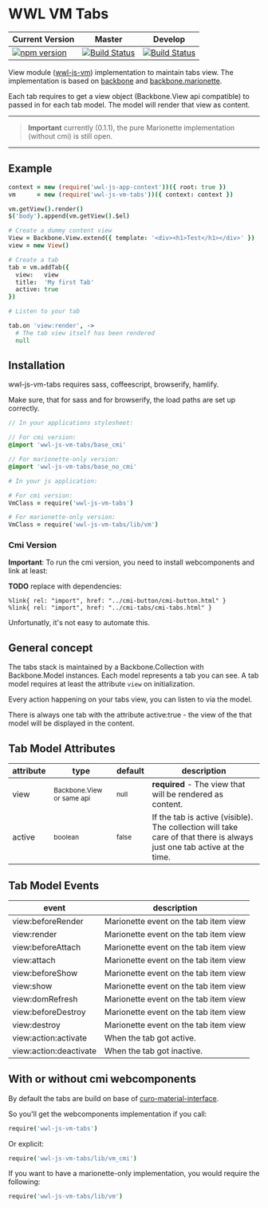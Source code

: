# WWL VM Tabs

| Current Version | Master | Develop |
|-----------------|--------|---------|
| [![npm version](https://badge.fury.io/js/wwl-js-vm-tabs.svg)](https://badge.fury.io/js/wwl-js-vm-tabs) | [![Build Status](https://travis-ci.org/wonderweblabs/wwl-js-vm-tabs.svg?branch=master)](https://travis-ci.org/wonderweblabs/wwl-js-vm-tabs) | [![Build Status](https://travis-ci.org/wonderweblabs/wwl-js-vm-tabs.svg?branch=develop)](https://travis-ci.org/wonderweblabs/wwl-js-vm-tabs) |

View module ([wwl-js-vm](https://github.com/wonderweblabs/wwl-js-vm)) implementation to maintain tabs view. The implementation is based on [backbone](http://backbonejs.org/) and [backbone.marionette](http://marionettejs.com/).

Each tab requires to get a view object (Backbone.View api compatible) to passed in for each tab model. The model will render that view as content.

---

> **Important** currently (0.1.1), the pure Marionette implementation (without cmi) is still open.

---


## Example

```coffeescript
context = new (require('wwl-js-app-context'))({ root: true })
vm      = new (require('wwl-js-vm-tabs'))({ context: context })

vm.getView().render()
$('body').append(vm.getView().$el)

# Create a dummy content view
View = Backbone.View.extend({ template: '<div><h1>Test</h1></div>' })
view = new View()

# Create a tab
tab = vm.addTab({
  view:   view
  title:  'My first Tab'
  active: true
})

# Listen to your tab

tab.on 'view:render', ->
  # The tab view itself has been rendered
  null


```




## Installation

wwl-js-vm-tabs requires sass, coffeescript, browserify, hamlify.

Make sure, that for sass and for browserify, the load paths are set up correctly.

```sass
// In your applications stylesheet:

// For cmi version:
@import 'wwl-js-vm-tabs/base_cmi'

// For marionette-only version:
@import 'wwl-js-vm-tabs/base_no_cmi'

```


```coffeescript
# In your js application:

# For cmi version:
VmClass = require('wwl-js-vm-tabs')

# For marionette-only version:
VmClass = require('wwl-js-vm-tabs/lib/vm')

```


### Cmi Version

**Important**: To run the cmi version, you need to install webcomponents and link at least:


**TODO** replace with dependencies:

```haml
%link{ rel: "import", href: "../cmi-button/cmi-button.html" }
%link{ rel: "import", href: "../cmi-tabs/cmi-tabs.html" }
```

Unfortunatly, it's not easy to automate this.




## General concept

The tabs stack is maintained by a Backbone.Collection with Backbone.Model instances. Each model represents a tab you can see. A tab model requires at least the attribute ```view``` on initialization.

Every action happening on your tabs view, you can listen to via the model.

There is always one tab with the attribute active:true - the view of the that model will be displayed in the content.




## Tab Model Attributes


| attribute | type | default | description |
|-----------|------|---------|-------------|
| view                | <sup>Backbone.View or same api</sup> | <sup>null</sup> | **required** - The view that will be rendered as content. |
| active              | <sup>boolean</sup> | <sup>false</sup> | If the tab is active (visible). The collection will take care of that there is always just one tab active at the time. |




## Tab Model Events

| event | description |
|-------|-------------|
| view:beforeRender           | Marionette event on the tab item view |
| view:render                 | Marionette event on the tab item view |
| view:beforeAttach           | Marionette event on the tab item view |
| view:attach                 | Marionette event on the tab item view |
| view:beforeShow             | Marionette event on the tab item view |
| view:show                   | Marionette event on the tab item view |
| view:domRefresh             | Marionette event on the tab item view |
| view:beforeDestroy          | Marionette event on the tab item view |
| view:destroy                | Marionette event on the tab item view |
| view:action:activate        | When the tab got active. |
| view:action:deactivate      | When the tab got inactive. |




## With or without cmi webcomponents

By default the tabs are build on base of [curo-material-interface](https://github.com/wonderweblabs/curo-material-interface).

So you'll get the webcomponents implementation if you call:

```coffeescript
require('wwl-js-vm-tabs')
```

Or explicit:

```coffeescript
require('wwl-js-vm-tabs/lib/vm_cmi')
```

If you want to have a marionette-only implementation, you would require the following:

```coffeescript
require('wwl-js-vm-tabs/lib/vm')
```

